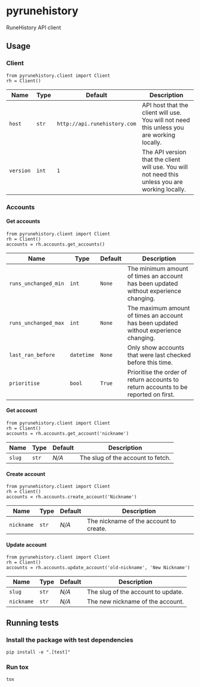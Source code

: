 # pyrunehistory

RuneHistory API client

## Usage
### Client
```
from pyrunehistory.client import Client
rh = Client()
```

| Name | Type | Default | Description |
| --- | --- | --- | --- |
| `host` | `str` | `http://api.runehistory.com` | API host that the client will use. You will not need this unless you are working locally. |
| `version` | `int` | `1` | The API version that the client will use. You will not need this unless you are working locally. |

### Accounts
#### Get accounts
```
from pyrunehistory.client import Client
rh = Client()
accounts = rh.accounts.get_accounts()
```

| Name | Type | Default | Description |
| --- | --- | --- | --- |
| `runs_unchanged_min` | `int` | `None` | The minimum amount of times an account has been updated without experience changing. |
| `runs_unchanged_max` | `int` | `None` | The maximum amount of times an account has been updated without experience changing. |
| `last_ran_before` | `datetime` | `None` | Only show accounts that were last checked before this time. |
| `prioritise` | `bool` | `True` | Prioritise the order of return accounts to return accounts to be reported on first. |

#### Get account
```
from pyrunehistory.client import Client
rh = Client()
accounts = rh.accounts.get_account('nickname')
```

| Name | Type | Default | Description |
| --- | --- | --- | --- |
| `slug` | `str` | *N/A* | The slug of the account to fetch. |

#### Create account
```
from pyrunehistory.client import Client
rh = Client()
accounts = rh.accounts.create_account('Nickname')
```

| Name | Type | Default | Description |
| --- | --- | --- | --- |
| `nickname` | `str` | *N/A* | The nickname of the account to create. |

#### Update account
```
from pyrunehistory.client import Client
rh = Client()
accounts = rh.accounts.update_account('old-nickname', 'New Nickname')
```

| Name | Type | Default | Description |
| --- | --- | --- | --- |
| `slug` | `str` | *N/A* | The slug of the account to update. |
| `nickname` | `str` | *N/A* | The new nickname of the account. |

## Running tests
### Install the package with test dependencies
`pip install -e ".[test]"`

### Run tox
`tox`
